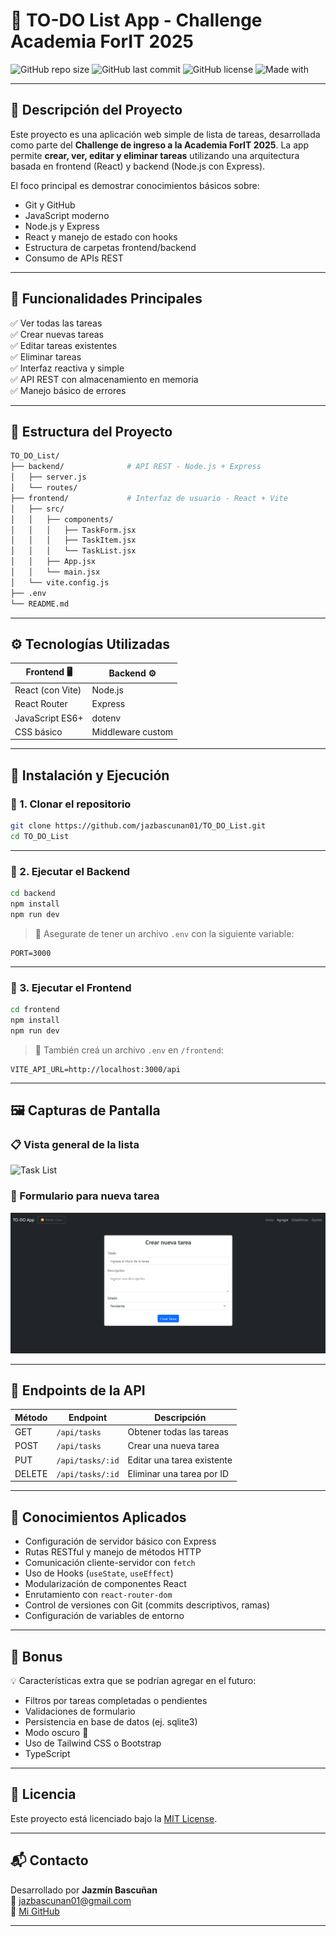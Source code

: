 # 📝 TO-DO List App - Challenge Academia ForIT 2025

![GitHub repo size](https://img.shields.io/github/repo-size/jazbascunan01/TO_DO_List?color=brightgreen&style=flat-square)
![GitHub last commit](https://img.shields.io/github/last-commit/jazbascunan01/TO_DO_List?style=flat-square)
![GitHub license](https://img.shields.io/github/license/jazbascunan01/TO_DO_List?style=flat-square)
![Made with](https://img.shields.io/badge/Made%20with-React%20%26%20Express-blue?style=flat-square&logo=react)

---

## 🎯 Descripción del Proyecto

Este proyecto es una aplicación web simple de lista de tareas, desarrollada como parte del **Challenge de ingreso a la Academia ForIT 2025**. La app permite **crear, ver, editar y eliminar tareas** utilizando una arquitectura basada en frontend (React) y backend (Node.js con Express). 

El foco principal es demostrar conocimientos básicos sobre:
- Git y GitHub
- JavaScript moderno
- Node.js y Express
- React y manejo de estado con hooks
- Estructura de carpetas frontend/backend
- Consumo de APIs REST

---

## 🚀 Funcionalidades Principales

✅ Ver todas las tareas  
✅ Crear nuevas tareas  
✅ Editar tareas existentes  
✅ Eliminar tareas  
✅ Interfaz reactiva y simple  
✅ API REST con almacenamiento en memoria  
✅ Manejo básico de errores

---

## 📂 Estructura del Proyecto

```bash
TO_DO_List/
├── backend/              # API REST - Node.js + Express
│   ├── server.js
│   └── routes/
├── frontend/             # Interfaz de usuario - React + Vite
│   ├── src/
│   │   ├── components/
│   │   │   ├── TaskForm.jsx
│   │   │   ├── TaskItem.jsx
│   │   │   └── TaskList.jsx
│   │   ├── App.jsx
│   │   └── main.jsx
│   └── vite.config.js
├── .env
└── README.md
```

---

## ⚙️ Tecnologías Utilizadas

| Frontend 🖥️            | Backend ⚙️          |
|-------------------------|---------------------|
| React (con Vite)        | Node.js             |
| React Router            | Express             |
| JavaScript ES6+         | dotenv              |
| CSS básico              | Middleware custom   |

---

## 🔧 Instalación y Ejecución

### 🔹 1. Clonar el repositorio

```bash
git clone https://github.com/jazbascunan01/TO_DO_List.git
cd TO_DO_List
```

---

### 🔹 2. Ejecutar el Backend

```bash
cd backend
npm install
npm run dev
```

> 📌 Asegurate de tener un archivo `.env` con la siguiente variable:

```env
PORT=3000
```

---

### 🔹 3. Ejecutar el Frontend

```bash
cd frontend
npm install
npm run dev
```

> 📌 También creá un archivo `.env` en `/frontend`:

```env
VITE_API_URL=http://localhost:3000/api
```

---

## 🖼️ Capturas de Pantalla

### 📋 Vista general de la lista
![Task List](screenshots/task-list.png)


### 📝 Formulario para nueva tarea
![Task Form](https://github.com/jazbascunan01/TO_DO_List/blob/test/screenshoots/addTask.png)

---

## 🧪 Endpoints de la API

| Método | Endpoint            | Descripción                       |
|--------|---------------------|-----------------------------------|
| GET    | `/api/tasks`        | Obtener todas las tareas          |
| POST   | `/api/tasks`        | Crear una nueva tarea             |
| PUT    | `/api/tasks/:id`    | Editar una tarea existente        |
| DELETE | `/api/tasks/:id`    | Eliminar una tarea por ID         |

---

## 🧠 Conocimientos Aplicados

- Configuración de servidor básico con Express
- Rutas RESTful y manejo de métodos HTTP
- Comunicación cliente-servidor con `fetch`
- Uso de Hooks (`useState`, `useEffect`)
- Modularización de componentes React
- Enrutamiento con `react-router-dom`
- Control de versiones con Git (commits descriptivos, ramas)
- Configuración de variables de entorno

---

## 🎁 Bonus

💡 Características extra que se podrían agregar en el futuro:
- Filtros por tareas completadas o pendientes
- Validaciones de formulario
- Persistencia en base de datos (ej. sqlite3)
- Modo oscuro 🌙
- Uso de Tailwind CSS o Bootstrap
- TypeScript

---

## 📄 Licencia

Este proyecto está licenciado bajo la [MIT License](./LICENSE).

---

## 📬 Contacto

Desarrollado por **Jazmín Bascuñan**  
📧 jazbascunan01@gmail.com  
🔗 [Mi GitHub](https://github.com/jazbascunan01)

---
